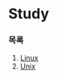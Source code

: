 # Study
### 목록
1. [Linux](https://github.com/park1116/Study/blob/main/Contents/Linux.md)
2. [Unix]()

